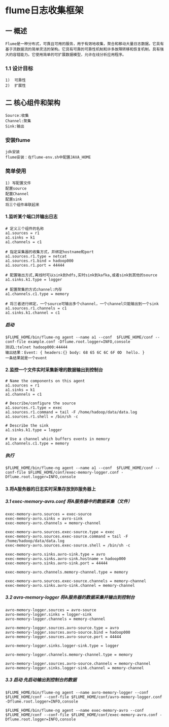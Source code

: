# flume日志收集框架

## 一 概述

    Flume是一种分布式，可靠且可用的服务，用于有效地收集，聚合和移动大量日志数据。它具有基于流数据流的简单灵活的架构。它具有可靠的可靠性机制和许多故障转移和恢复机制，具有强大的容错能力。它使用简单的可扩展数据模型，允许在线分析应用程序。

### 1.1  设计目标

    1)  可靠性
    2)  扩展性

## 二 核心组件和架构

    Source:收集
    Channel:聚集
    Sink:输出

### 安装flume

    jdk安装
    flume安装：在flume-env.sh中配置JAVA_HOME

### 简单使用

    1) 写配置文件
    配置source
    配置Channel
    配置sink
    将三个组件串联起来

#### 1.监听某个端口并输出日志

    # 定义三个组件的名称
    a1.sources = r1
    a1.sinks = k1
    a1.channels = c1

    # 指定采集器的收集方式，并绑定hostname和port
    a1.sources.r1.type = netcat
    a1.sources.r1.bind = hadoop000
    a1.sources.r1.port = 44444

    # 配置输出方式,离线时可以sink到hdfs,实时sink到kafka,或者sink到其他的source
    a1.sinks.k1.type = logger

    # 配置聚集的方式channel:内存
    a1.channels.c1.type = memory

    # 将三者进行绑定，一个source可输出多个channel，一个channel只能输出到一个sink
    a1.sources.r1.channels = c1
    a1.sinks.k1.channel = c1

##### 启动

    $FLUME_HOME/bin/flume-ng agent --name a1 --conf  $FLUME_HOME/conf --conf-file example.conf -Dflume.root.logger=INFO,console
    测试L:telnet hadoop000:44444
    输出结果：Event: { headers:{} body: 68 65 6C 6C 6F 0D  hello. }
    一条结果就是一个event

#### 2.监控一个文件实时采集新增的数据输出到控制台

    # Name the components on this agent
    a1.sources = r1
    a1.sinks = k1
    a1.channels = c1

    # Describe/configure the source
    a1.sources.r1.type = exec
    a1.sources.r1.command = tail -F /home/hadoop/data/data.log
    a1.sources.r1.shell = /bin/sh -c

    # Describe the sink
    a1.sinks.k1.type = logger

    # Use a channel which buffers events in memory
    a1.channels.c1.type = memory

##### 执行

    $FLUME_HOME/bin/flume-ng agent --name a1 --conf  $FLUME_HOME/conf --conf-file $FLUME_HOME/conf/exec-memory-logger.conf -Dflume.root.logger=INFO,console

#### 3.将A服务器的日志实时采集存放到B服务器上

##### 3.1 exec-memory-avro.conf 将A服务器中的数据采集（文件）

    exec-memory-avro.sources = exec-source
    exec-memory-avro.sinks = avro-sink
    exec-memory-avro.channels = memory-channel

    exec-memory-avro.sources.exec-source.type = exec
    exec-memory-avro.sources.exec-source.command = tail -F /home/hadoop/data/data.log
    exec-memory-avro.sources.exec-source.shell = /bin/sh -c

    exec-memory-avro.sinks.avro-sink.type = avro
    exec-memory-avro.sinks.avro-sink.hostname = hadoop000
    exec-memory-avro.sinks.avro-sink.port = 44444

    exec-memory-avro.channels.memory-channel.type = memory

    exec-memory-avro.sources.exec-source.channels = memory-channel
    exec-memory-avro.sinks.avro-sink.channel = memory-channel

##### 3.2 avro-memory-logger 将A服务器的数据采集并输出到控制台

    avro-memory-logger.sources = avro-source
    avro-memory-logger.sinks = logger-sink
    avro-memory-logger.channels = memory-channel

    avro-memory-logger.sources.avro-source.type = avro
    avro-memory-logger.sources.avro-source.bind = hadoop000
    avro-memory-logger.sources.avro-source.port = 44444

    avro-memory-logger.sinks.logger-sink.type = logger

    avro-memory-logger.channels.memory-channel.type = memory

    avro-memory-logger.sources.avro-source.channels = memory-channel
    avro-memory-logger.sinks.logger-sink.channel = memory-channel

##### 3.3 启动 先启动输出到控制台的数据

    $FLUME_HOME/bin/flume-ng agent --name avro-memory-logger --conf  $FLUME_HOME/conf --conf-file $FLUME_HOME/conf/avro-memory-logger.conf -Dflume.root.logger=INFO,console

    $FLUME_HOME/bin/flume-ng agent --name exec-memory-avro --conf  $FLUME_HOME/conf --conf-file $FLUME_HOME/conf/exec-memory-avro.conf -Dflume.root.logger=INFO,console